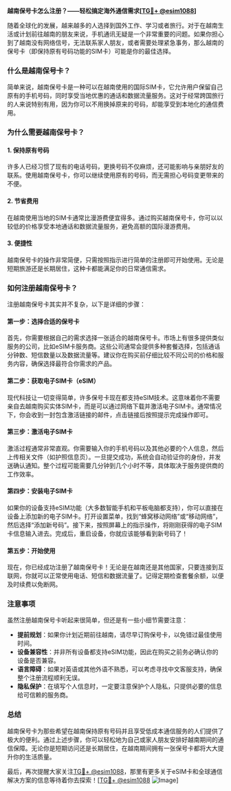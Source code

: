 **越南保号卡怎么注册？——轻松搞定海外通信需求[[TG💪+ @esim1088](https://t.me/s/esim1088)]**

随着全球化的发展，越来越多的人选择到国外工作、学习或者旅行。对于在越南生活或计划前往越南的朋友来说，手机通讯无疑是一个非常重要的问题。如果你担心到了越南没有网络信号，无法联系家人朋友，或者需要处理紧急事务，那么越南的保号卡（即保持原有号码功能的SIM卡）可能是你的最佳选择。

### 什么是越南保号卡？

简单来说，越南保号卡是一种可以在越南使用的国际SIM卡，它允许用户保留自己原有的手机号码，同时享受当地优惠的通话和数据流量服务。这对于经常跨国旅行的人来说特别有用，因为你可以不用换掉原来的号码，却能享受到本地化的通信费用。

### 为什么需要越南保号卡？

#### 1. **保持原有号码**
   许多人已经习惯了现有的电话号码，更换号码不仅麻烦，还可能影响与亲朋好友的联系。使用越南保号卡，你可以继续使用原有的号码，而无需担心号码变更带来的不便。

#### 2. **节省费用**
   在越南使用当地的SIM卡通常比漫游费便宜得多。通过购买越南保号卡，你可以以较低的价格享受本地通话和数据流量服务，避免高额的国际漫游费用。

#### 3. **便捷性**
   越南保号卡的操作非常简便，只需按照指示进行简单的注册即可开始使用。无论是短期旅游还是长期居住，这种卡都能满足你的日常通信需求。

### 如何注册越南保号卡？

注册越南保号卡其实并不复杂，以下是详细的步骤：

#### 第一步：选择合适的保号卡
首先，你需要根据自己的需求选择一张适合的越南保号卡。市场上有很多提供类似服务的公司，比如eSIM卡服务商。这些公司通常会提供多种套餐选择，包括通话分钟数、短信数量以及数据流量等。建议你在购买前仔细比较不同公司的价格和服务内容，确保选择最符合你需求的产品。

#### 第二步：获取电子SIM卡（eSIM）
现代科技让一切变得简单，许多保号卡现在都支持eSIM技术。这意味着你不需要亲自去越南购买实体SIM卡，而是可以通过网络下载并激活电子SIM卡。通常情况下，你会收到一封包含激活链接的邮件，点击链接后按照提示完成操作即可。

#### 第三步：激活电子SIM卡
激活过程通常非常直观。你需要输入你的手机号码以及其他必要的个人信息，然后上传相关文件（如护照信息页）。一旦提交成功，系统会自动验证你的身份，并发送确认通知。整个过程可能需要几分钟到几个小时不等，具体取决于服务提供商的工作效率。

#### 第四步：安装电子SIM卡
如果你的设备支持eSIM功能（大多数智能手机和平板电脑都支持），你可以直接在设备上添加新的电子SIM卡。打开设置菜单，找到“蜂窝移动网络”或“移动网络”，然后选择“添加新号码”。接下来，按照屏幕上的指示操作，将刚刚获得的电子SIM卡信息输入进去。完成后，重启设备，你就应该能够看到新号码了！

#### 第五步：开始使用
现在，你已经成功注册了越南保号卡！无论是在越南还是其他国家，只要连接到互联网，你就可以正常使用电话、短信和数据流量了。记得定期检查套餐余额，以便及时续费以免断网。

### 注意事项

虽然注册越南保号卡听起来很简单，但还是有一些小细节需要注意：

- **提前规划**：如果你计划近期前往越南，请尽早订购保号卡，以免错过最佳使用时间。
- **设备兼容性**：并非所有设备都支持eSIM功能，因此在购买之前务必确认你的设备是否兼容。
- **语言障碍**：如果对英语或其他外语不熟悉，可以考虑寻找中文客服支持，确保整个注册流程顺利无误。
- **隐私保护**：在填写个人信息时，一定要注意保护个人隐私，只提供必要的信息给可信赖的服务商。

### 总结

越南保号卡为那些希望在越南保持原有号码并且享受低成本通信服务的人们提供了极大的便利。通过上述步骤，你可以轻松地为自己或家人朋友安排好越南期间的通信保障。无论你是短期访问还是长期居住，在越南期间拥有一张保号卡都将大大提升你的生活质量。

最后，再次提醒大家关注[TG💪+ @esim1088](https://t.me/s/esim1088)，那里有更多关于eSIM卡和全球通信解决方案的信息等待着你去探索！[[TG💪+ @esim1088](https://t.me/s/esim1088) ![Image](https://i.postimg.cc/4NQfJmqS/Snipaste-2025-05-13-00-14-12.png)]